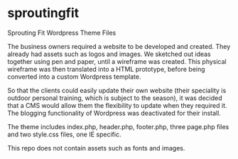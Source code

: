 sproutingfit
============

Sprouting Fit Wordpress Theme Files

The business owners required a website to be developed and created.  They already had assets such as logos and images.
We sketched out ideas together using pen and paper, until a wireframe was created.  This physical wireframe was then translated into a HTML prototype, before being converted into a custom Wordpress template.

So that the clients could easily update their own website (their speciality is outdoor personal training, which is subject to the season), it was decided that a CMS would allow them the flexibility to update when they required it.  The blogging functionality of Wordpress was deactivated for their install.

The theme includes index.php, header.php, footer.php, three page.php files and two style.css files, one IE specific.

This repo does not contain assets such as fonts and images.
